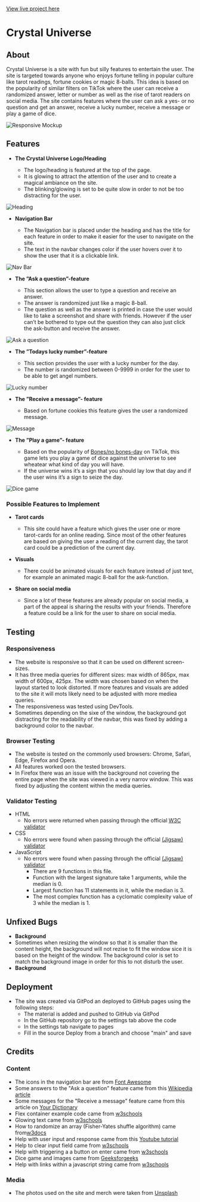 [View live project here](https://lisalindqvist95.github.io/proj2/)
# Crystal Universe
## About
Crystal Universe is a site with fun but silly features to entertain the user. The site is targeted towards anyone who enjoys fortune telling in popular culture like tarot readings, fortune cookies or magic 8-balls. This idea is based on the popularity of similar filters on TikTok where the user can receive a randomized answer, letter or number as well as the rise of tarot readers on social media. The site contains features where the user can ask a yes- or no question and get an answer, receive a lucky number, receive a message or play a game of dice. 

![Responsive Mockup](https://github.com/lisalindqvist95/proj2/blob/main/media/mockup.png)

## Features
- __The Crystal Universe Logo/Heading__

  - The logo/heading is featured at the top of the page.  
  - It is glowing to attract the attention of the user and to create a magical ambiance on the site. 
  - The blinking/glowing is set to be quite slow in order to not be too distracting for the user. 

![Heading](https://github.com/lisalindqvist95/proj2/blob/main/media/heading.png)

- __Navigation Bar__

  - The Navigation bar is placed under the heading and has the title for each feature in order to make it easier for the user to navigate on the site. 
  - The text in the navbar changes color if the user hovers over it to show the user that it is a clickable link.

![Nav Bar](https://github.com/lisalindqvist95/proj2/blob/main/media/navbar.png)

- __The ”Ask a question”-feature__

  - This section allows the user to type a question and receive an answer.  
  - The answer is randomized just like a magic 8-ball. 
  - The question as well as the answer is printed in case the user would like to take a screenshot and share with friends. However if the user can’t be bothered to type out the question they can also just click the ask-button and receive the answer.

![Ask a question](https://github.com/lisalindqvist95/proj2/blob/main/media/ask.png)

- __The ”Todays lucky number”-feature__
 
  - This section provides the user with a lucky number for the day. 
  - The number is randomized between 0-9999 in order for the user to be able to get angel numbers. 
  
 ![Lucky number](https://github.com/lisalindqvist95/proj2/blob/main/media/nr.png)

- __The ”Receive a message”- feature__

  - Based on fortune cookies this feature gives the user a randomized message.

![Message](https://github.com/lisalindqvist95/proj2/blob/main/media/message.png)

- __The ”Play a game”- feature__
  
  - Based on the popularity of [Bones/no bones-day](https://www.npr.org/2021/10/19/1047302978/noodles-pug-bones-no-bones-day-tiktok-mood-prediction) on TikTok, this game lets you play a game of dice against the universe to see wheatear what kind of day you will have.
  -  If the universe wins it’s a sign that you should lay low that day and if the user wins it’s a sign to seize the day. 

![Dice game](https://github.com/lisalindqvist95/proj2/blob/main/media/game.png)

 ### Possible Features to Implement

 - __Tarot cards__

   - This site could have a feature which gives the user one or more tarot-cards for an online reading. Since most of the other features are based on giving the user a reading of the current day, the tarot card could be a prediction of the current day. 

 - __Visuals__

   - There could be animated visuals for each feature instead of just text, for example an animated magic 8-ball for the ask-function. 

 - __Share on social media__

   - Since a lot of these features are already popular on social media, a part of the appeal is sharing the results with your friends. Therefore a feature could be a link for the user to share on social media. 

## Testing

### Responsiveness

  - The website is responsive so that it can be used on different screen-sizes. 
  - It has three media queries for different sizes: max width of 865px, max width of 600px, 425px. The width was chosen based on when the layout started to look distorted. If more features and visuals are added to the site it will mots likely need to be adjusted with more mediea queries. 
  - The responsiveness was tested using DevTools.
  - Sometimes depending on the sixe of the window, the background got distracting for the readability of the navbar, this was fixed by adding a background color to the navbar. 

### Browser Testing

  - The website is tested on the commonly used browsers: Chrome, Safari, Edge, Firefox and Opera. 
  - All features worked oon the tested browsers.
  - In Firefox there was an issue with the background not covering the entire page when the site was viewed in a very narrov window. This was fixed by adjusting the content within the media queries. 

### Validator Testing 
   - HTML
     - No errors were returned when passing through the official [W3C validator](https://validator.w3.org/nu/?doc=https%3A%2F%2Flisalindqvist95.github.io%2Fproj2%2F)
   - CSS
     - No errors were found when passing through the official [(Jigsaw) validator](https://jigsaw.w3.org/css-validator/validator?uri=https%3A%2F%2Flisalindqvist95.github.io%2Fproj2%2F&profile=css3svg&usermedium=all&warning=1&vextwarning=&lang=sv)
   - JavaScript
     - No errors were found when passing through the official [(Jigsaw) validator](https://jshint.com/)
        - There are 9 functions in this file.
        - Function with the largest signature take 1 arguments, while the median is 0.
        - Largest function has 11 statements in it, while the median is 3.
        - The most complex function has a cyclomatic complexity value of 3 while the median is 1.

## Unfixed Bugs 
  - __Background__
   - Sometimes when resizing the window so that it is smaller than the content height, the background will not rezise to fit the window sice it is based on the height of the window. The background color is set to match the background image in order for this to not disturb the user.
 - __Background__

## Deployment
  - The site was created via GitPod an deployed to GitHub pages using the following steps: 
    - The material is added and pushed to GitHub via GitPod
    - In the GitHub repository go to the settings tab above the code
    - In the settings tab navigate to pages
    - Fill in the source Deploy from a branch and choose "main" and save

## Credits

 ### Content

  - The icons in the navigation bar are from [Font Awesome](https://fontawesome.com/)
  - Some answers to the "Ask a question" feature came from this [Wikipedia article](https://en.wikipedia.org/wiki/Magic_8_Ball)
  - Some messages for the "Receive a message" feature came from this article on [Your Dictionary](https://examples.yourdictionary.com/articles/funny-fortune-cookie-sayings.html)
  - Flex container example code came from [w3schools](https://www.w3schools.com/css/tryit.asp?filename=trycss3_flexbox_flex-wrap_wrap)
  - Glowing text came from [w3schools](https://www.w3schools.com/howto/howto_css_glowing_text.asp)
  - How to randomize an array (Fisher-Yates shuffle algorithm) came from[w3docs](https://www.w3docs.com/snippets/javascript/how-to-randomize-shuffle-a-javascript-array.html)
  - Help with user input and response came from this [Youtube tutorial](https://www.youtube.com/watch?v=KB6Yg5hNrqc)
  - Help to clear input field came from [w3schools](https://www.w3schools.com/howto/howto_html_clear_input.asp)
  - Help with triggering a a button on enter came from [w3schools](https://www.w3schools.com/howto/howto_js_trigger_button_enter.asp)
  - Dice game and images came from [Geeksforgeeks](https://www.geeksforgeeks.org/building-a-dice-game-using-javascript/)
  - Help with links within a javascript string came from [w3schools](https://www.w3schools.com/jsref/jsref_link.asp)
 
 ### Media
   - The photos used on the site and merch were taken from [Unsplash](https://unsplash.com/)
     







